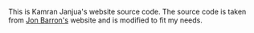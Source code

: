 This is Kamran Janjua's website source code. The source code is taken from <a href="https://github.com/jonbarron/website">Jon Barron's</a> website and is modified to fit my needs.